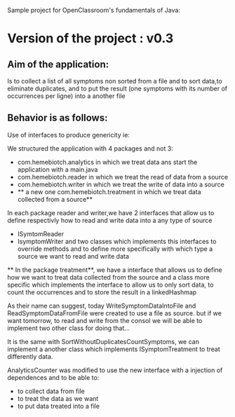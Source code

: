 Sample project for OpenClassroom's fundamentals of Java:

Version of the project : v0.3
=============================

Aim of the application:
-----------------------

Is to collect a list of all symptoms non sorted from a file and to sort data,to eliminate duplicates, and to put the result (one symptoms with its number of occurrences per ligne) into a another file 

Behavior is as follows:
-----------------------

Use of interfaces to produce genericity ie:

We structured the application with 4 packages and not 3:

- com.hemebiotch.analytics in which we treat data ans start the application with a main.java
- com.hemebiotch.reader in which we treat the read of data from a source 
- com.hemebiotch.writer in which we treat the write of data into a source
- ** a new one com.hemebiotch.treatment in which we treat data collected from a source**

In each package reader and writer,we have 2 interfaces that allow us to define respectivly how to read and write data into a any type of source
- ISymtomReader
- IsymptomWriter
and two classes which implements this interfaces to override methods and to define more specifically with which type a source we want to read and write data


 ** In the package treatment**, we have a interface that allows us to define how we want to treat data collected from the source
and a class more specific which implements the interface to allow us to only sort data, to count the occurrences and to store the result in a linkedHashmap
 
As their name can suggest, today WriteSymptomDataIntoFile and ReadSymptomDataFromFile were created to use a file as source.
but if we want tomorrow, to read and write from the consol we will be able to implement two other class for doing that...

It is the same with SortWithoutDuplicatesCountSymptoms, we can implement a another class which implements ISymptomTreatment to treat differently data.

AnalyticsCounter was modified to use the new interface with a injection of dependences and to be able to:
- to collect data from file 
- to treat the data as we want
- to put data treated into a file 


